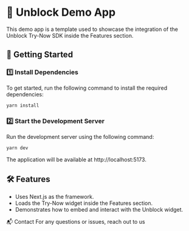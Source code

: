# 🚀 Unblock Demo App

This demo app is a template used to showcase the integration of the Unblock Try-Now SDK inside the Features section.

## 📌 Getting Started

### 1️⃣ Install Dependencies
To get started, run the following command to install the required dependencies:

```sh
yarn install
```


### 2️⃣ Start the Development Server
Run the development server using the following command:
```sh
yarn dev
```

The application will be available at http://localhost:5173.


## 🛠️ Features

- Uses Next.js as the framework.
- Loads the Try-Now widget inside the Features section.
- Demonstrates how to embed and interact with the Unblock widget.

📬 Contact
For any questions or issues, reach out to us
